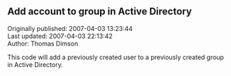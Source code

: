 ## Add account to group in Active Directory  
Originally published: 2007-04-03 13:23:44  
Last updated: 2007-04-03 22:13:42  
Author: Thomas Dimson  
  
This code will add a previously created user to a previously created group in Active Directory.